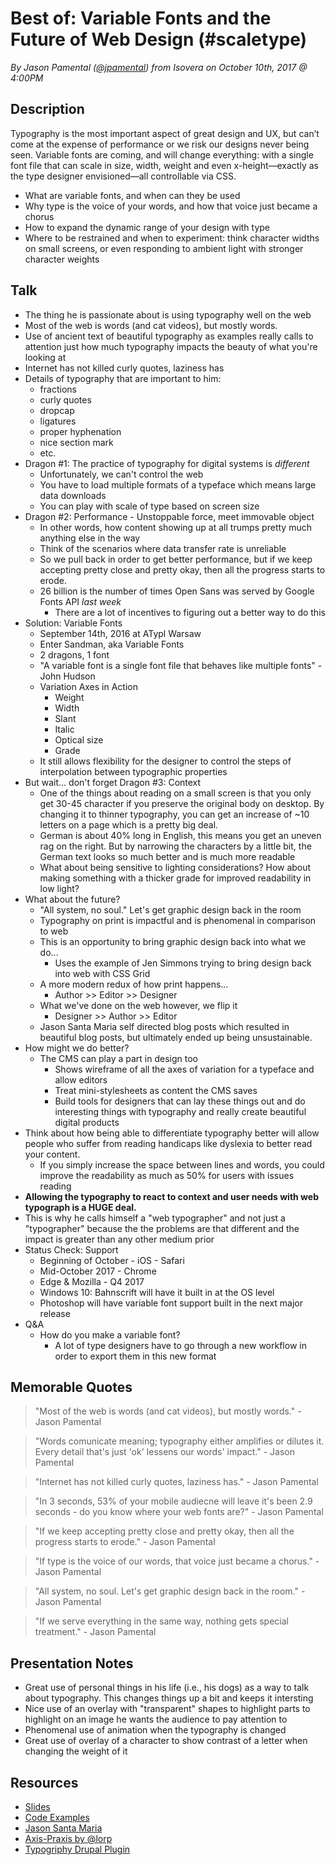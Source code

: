# Best of: Variable Fonts and the Future of Web Design (#scaletype)
*By Jason Pamental ([@jpamental](https://twitter.com/jpamental)) from Isovera on October 10th, 2017 @ 4:00PM*

## Description

Typography is the most important aspect of great design and UX, but can’t come at the expense of performance or we risk our designs never being seen. Variable fonts are coming, and will change everything: with a single font file that can scale in size, width, weight and even x-height—exactly as the type designer envisioned—all controllable via CSS. 

- What are variable fonts, and when can they be used 
- Why type is the voice of your words, and how that voice just became a chorus 
- How to expand the dynamic range of your design with type 
- Where to be restrained and when to experiment: think character widths on small screens, or even responding to ambient light with stronger character weights

## Talk

- The thing he is passionate about is using typography well on the web
- Most of the web is words (and cat videos), but mostly words.
- Use of ancient text of beautiful typography as examples really calls to attention just how much typography impacts the beauty of what you're looking at
- Internet has not killed curly quotes, laziness has
- Details of typography that are important to him:  
    - fractions
    - curly quotes
    - dropcap
    - ligatures
    - proper hyphenation
    - nice section mark
    - etc.
- Dragon #1: The practice of typography for digital systems is *different*
    - Unfortunately, we can't control the web
    - You have to load multiple formats of a typeface which means large data downloads
    - You can play with scale of type based on screen size
- Dragon #2: Performance - Unstoppable force, meet immovable object
    - In other words, how content showing up at all trumps pretty much anything else in the way
    - Think of the scenarios where data transfer rate is unreliable
    - So we pull back in order to get better performance, but if we keep accepting pretty close and pretty okay, then all the progress starts to erode.
    - 26 billion is the number of times Open Sans was served by Google Fonts API *last week*
        - There are a lot of incentives to figuring out a better way to do this
- Solution: Variable Fonts
    - September 14th, 2016 at ATypl Warsaw
    - Enter Sandman, aka Variable Fonts
    - 2 dragons, 1 font
    - "A variable font is a single font file that behaves like multiple fonts" - John Hudson
    - Variation Axes in Action
        - Weight
        - Width
        - Slant
        - Italic
        - Optical size
        - Grade
    - It still allows flexibility for the designer to control the steps of interpolation between typographic properties
- But wait... don't forget Dragon #3: Context
    - One of the things about reading on a small screen is that you only get 30-45 character if you preserve the original body on desktop. By changing it to thinner typography, you can get an increase of ~10 letters on a page which is a pretty big deal.
    - German is about 40% long in English, this means you get an uneven rag on the right. But by narrowing the characters by a little bit, the German text looks so much better and is much more readable
    - What about being sensitive to lighting considerations? How about making something with a thicker grade for improved readability in low light?
- What about the future?
    - "All system, no soul." Let's get graphic design back in the room
    - Typography on print is impactful and is phenomenal in comparison to web
    - This is an opportunity to bring graphic design back into what we do...
        - Uses the example of Jen Simmons trying to bring design back into web with CSS Grid
    - A more modern redux of how print happens...
        - Author >> Editor >> Designer
    - What we've done on the web however, we flip it
        - Designer >> Author >> Editor
    - Jason Santa Maria self directed blog posts which resulted in beautiful blog posts, but ultimately ended up being unsustainable.
- How might we do better?
    - The CMS can play a part in design too
        - Shows wireframe of all the axes of variation for a typeface and allow editors
        - Treat mini-stylesheets as content the CMS saves
        - Build tools for designers that can lay these things out and do interesting things with typography and really create beautiful digital products
- Think about how being able to differentiate typography better will allow people who suffer from reading handicaps like dyslexia to better read your content.
    - If you simply increase the space between lines and words, you could improve the readability as much as 50% for users with issues reading
- **Allowing the typography to react to context and user needs with web typograph is a HUGE deal.**
- This is why he calls himself a "web typographer" and not just a "typographer" because the the problems are that different and the impact is greater than any other medium prior
- Status Check: Support
    - Beginning of October - iOS - Safari
    - Mid-October 2017 - Chrome
    - Edge & Mozilla - Q4 2017
    - Windows 10: Bahnscrift will have it built in at the OS level
    - Photoshop will have variable font support built in the next major release
- Q&A
    - How do you make a variable font?
        - A lot of type designers have to go through a new workflow in order to export them in this new format

## Memorable Quotes

> "Most of the web is words (and cat videos), but mostly words." - Jason Pamental

> "Words comunicate meaning; typography either amplifies or dilutes it. Every detail that's just 'ok' lessens our words' impact." - Jason Pamental

> "Internet has not killed curly quotes, laziness has." - Jason Pamental

> "In 3 seconds, 53% of your mobile audiecne will leave it's been 2.9 seconds - do you know where your web fonts are?" - Jason Pamental

> "If we keep accepting pretty close and pretty okay, then all the progress starts to erode." - Jason Pamental

> "If type is the voice of our words, that voice just became a chorus." - Jason Pamental

> "All system, no soul. Let's get graphic design back in the room." - Jason Pamental

> "If we serve everything in the same way, nothing gets special treatment." - Jason Pamental

## Presentation Notes

- Great use of personal things in his life (i.e., his dogs) as a way to talk about typography. This changes things up a bit and keeps it intersting
- Nice use of an overlay with "transparent" shapes to highlight parts to highlight on an image he wants the audience to pay attention to
- Phenomenal use of animation when the typography is changed
- Great use of overlay of a character to show contrast of a letter when changing the weight of it

## Resources

- [Slides](http://rwt.io/presentations/talk/variable-fonts-future-web-design)
- [Code Examples](http://rwt.io/vfdemos/index.html)
- [Jason Santa Maria](http://jasonsantamaria.com/articles/)
- [Axis-Praxis by @lorp](http://www.axis-praxis.org/)
- [Typogriphy Drupal Plugin](https://www.drupal.org/project/typogrify)
